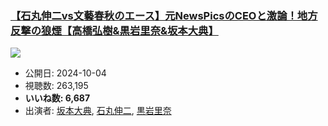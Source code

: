 ### [【石丸伸二vs文藝春秋のエース】元NewsPicsのCEOと激論！地方反撃の狼煙【高橋弘樹&黒岩里奈&坂本大典】](https://www.youtube.com/watch?v=Yw6IksKyRKE)
[![](https://img.youtube.com/vi/Yw6IksKyRKE/hqdefault.jpg)](https://www.youtube.com/watch?v=Yw6IksKyRKE)
-   公開日: 2024-10-04
-   視聴数: 263,195
-   **いいね数: 6,687**
-   出演者: [坂本大典](/rehacq_fan/people/坂本大典 "wikilink"), [石丸伸二](/rehacq_fan/people/石丸伸二 "wikilink"), [黒岩里奈](/rehacq_fan/people/黒岩里奈 "wikilink")

